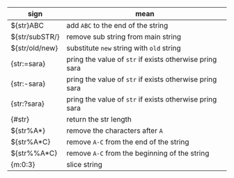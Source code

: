 | sign | mean |
| -- | -- |
| ${str}ABC | add `ABC` to the end of the string |
| ${str/subSTR/} |  remove sub string from main string |
| ${str/old/new} | substitute `new` string with `old` string |
| {str:=sara} | pring the value of `str` if exists otherwise pring sara |
| {str:-sara} | pring the value of `str` if exists otherwise pring sara |
| {str:?sara} | pring the value of `str` if exists otherwise pring sara |
| {#str} | return the str length |
| ${str%A*} | remove the characters after `A` |
| ${str%A*C} | remove `A-C` from the end of the string |
| ${str%%A*C} | remove `A-C` from the beginning of the string |
| {m:0:3} | slice string |

